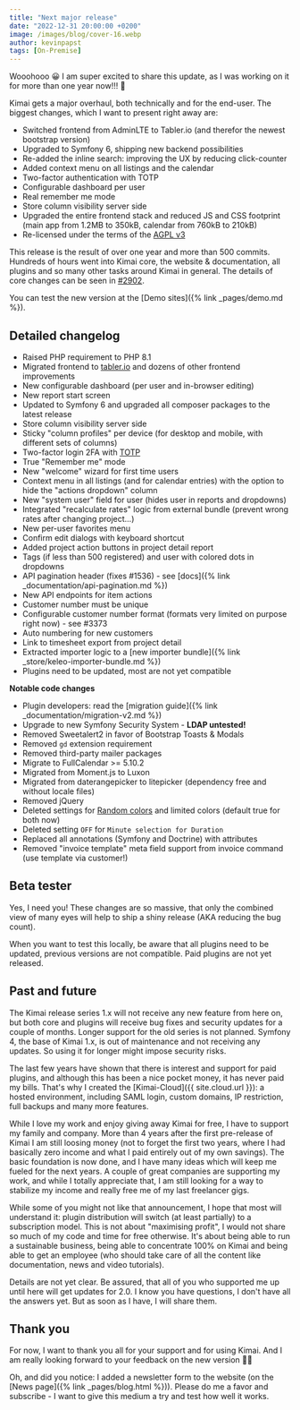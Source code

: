 ```yaml
---
title: "Next major release"
date: "2022-12-31 20:00:00 +0200"
image: /images/blog/cover-16.webp
author: kevinpapst
tags: [On-Premise]
---
```


Wooohooo 😀 I am super excited to share this update, as I was working on it for more than one year now!!! 🎉

Kimai gets a major overhaul, both technically and for the end-user.
The biggest changes, which I want to present right away are:

- Switched frontend from AdminLTE to Tabler.io (and therefor the newest bootstrap version)
- Upgraded to Symfony 6, shipping new backend possibilities
- Re-added the inline search: improving the UX by reducing click-counter
- Added context menu on all listings and the calendar
- Two-factor authentication with TOTP
- Configurable dashboard per user
- Real remember me mode
- Store column visibility server side
- Upgraded the entire frontend stack and reduced JS and CSS footprint (main app from 1.2MB to 350kB, calendar from 760kB to 210kB)
- Re-licensed under the terms of the [AGPL v3](https://www.gnu.org/licenses/agpl-3.0.en.html)

This release is the result of over one year and more than 500 commits. 
Hundreds of hours went into Kimai core, the website & documentation, all plugins and so many other tasks around Kimai in general. 
The details of core changes can be seen in [#2902](https://github.com/kimai/kimai/pull/2902).

You can test the new version at the [Demo sites]({% link _pages/demo.md %}).

## Detailed changelog

- Raised PHP requirement to PHP 8.1
- Migrated frontend to [tabler.io](https://preview.tabler.io/) and dozens of other frontend improvements
- New configurable dashboard (per user and in-browser editing)
- New report start screen
- Updated to Symfony 6 and upgraded all composer packages to the latest release
- Store column visibility server side
- Sticky "column profiles" per device (for desktop and mobile, with different sets of columns)
- Two-factor login 2FA with [TOTP](https://symfony.com/bundles/SchebTwoFactorBundle/6.x/providers/totp.html)
- True "Remember me" mode
- New "welcome" wizard for first time users
- Context menu in all listings (and for calendar entries) with the option to hide the "actions dropdown" column
- New "system user" field for user (hides user in reports and dropdowns)
- Integrated "recalculate rates" logic from external bundle (prevent wrong rates after changing project...)
- New per-user favorites menu
- Confirm edit dialogs with keyboard shortcut
- Added project action buttons in project detail report
- Tags (if less than 500 registered) and user with colored dots in dropdowns
- API pagination header (fixes #1536) - see [docs]({% link _documentation/api-pagination.md %})
- New API endpoints for item actions
- Customer number must be unique
- Configurable customer number format (formats very limited on purpose right now) - see #3373
- Auto numbering for new customers
- Link to timesheet export from project detail
- Extracted importer logic to a [new importer bundle]({% link _store/keleo-importer-bundle.md %})
- Plugins need to be updated, most are not yet compatible

**Notable code changes**

- Plugin developers: read the [migration guide]({% link _documentation/migration-v2.md %})
- Upgrade to new Symfony Security System - **LDAP untested!**
- Removed Sweetalert2 in favor of Bootstrap Toasts & Modals
- Removed `gd` extension requirement
- Removed third-party mailer packages
- Migrate to FullCalendar >= 5.10.2
- Migrated from Moment.js to Luxon
- Migrated from daterangepicker to litepicker (dependency free and without locale files)
- Removed jQuery
- Deleted settings for [Random colors](https://github.com/kimai/kimai/discussions/3446) and limited colors (default true for both now)
- Deleted setting `OFF` for `Minute selection for Duration`
- Replaced all annotations (Symfony and Doctrine) with attributes
- Removed "invoice template" meta field support from invoice command (use template via customer!)

## Beta tester 

Yes, I need you! These changes are so massive, that only the combined view of many eyes will help to ship a shiny release (AKA reducing the bug count).

When you want to test this locally, be aware that all plugins need to be updated, previous versions are not compatible. 
Paid plugins are not yet released.

## Past and future

The Kimai release series 1.x will not receive any new feature from here on, but both core and plugins will receive bug fixes and security updates for a couple of months.
Longer support for the old series is not planned. Symfony 4, the base of Kimai 1.x, is out of maintenance and not receiving any updates. 
So using it for longer might impose security risks. 

The last few years have shown that there is interest and support for paid plugins, and although this has been a nice pocket money, it has never paid my bills.
That's why I created the [Kimai-Cloud]({{ site.cloud.url }}): a hosted environment, including SAML login, custom domains, IP restriction, full backups and many more features.

While I love my work and enjoy giving away Kimai for free, I have to support my family and company.
More than 4 years after the first pre-release of Kimai I am still loosing money (not to forget the first two years, where I had basically zero income and what I paid entirely out of my own savings). 
The basic foundation is now done, and I have many ideas which will keep me fueled for the next years.
A couple of great companies are supporting my work, and while I totally appreciate that, I am still looking for a way to stabilize my income and really free me of my last freelancer gigs. 

While some of you might not like that announcement, I hope that most will understand it: plugin distribution will switch (at least partially) to a subscription model.
This is not about "maximising profit", I would not share so much of my code and time for free otherwise.
It's about being able to run a sustainable business, being able to concentrate 100% on Kimai and 
being able to get an employee (who should take care of all the content like documentation, news and video tutorials).

Details are not yet clear. 
Be assured, that all of you who supported me up until here will get updates for 2.0. 
I know you have questions, I don't have all the answers yet. But as soon as I have, I will share them.

## Thank you 

For now, I want to thank you all for your support and for using Kimai.
And I am really looking forward to your feedback on the new version 🙈😁

Oh, and did you notice: I added a newsletter form to the website (on the [News page]({% link _pages/blog.html %})). 
Please do me a favor and subscribe - I want to give this medium a try and test how well it works. 
